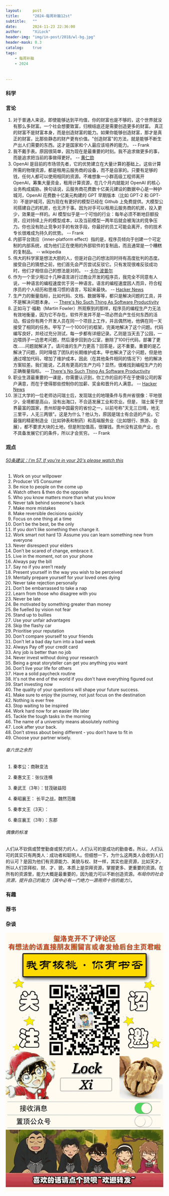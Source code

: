 ```yaml
---
layout:     post
title:      "2024-每周补脑12st"
subtitle:   ""
date:       2024-11-23 22:36:00
author:     "XiLock"
header-img: "img/in-post/2018/wl-bg.jpg"
header-mask: 0.3
catalog:    true
tags:
    - 每周补脑
    - 2024


---
```


### 科学


### 言论
1. 对于普通人来说，即使能够达到平均值，你的财富也是不够的，这个世界就没有那么多财富。一个社会想要致富，归根结底还是需要创造更多的财富。 真正的财富不是财富本身，而是创造财富的能力。如果你能够创造财富，那才是真正的财富，比那些静态的财产更有价值。"创造财富"的方法，就是能够不断生产出人们需要的东西。这才是国家和个人最应该培养的能力。 -- Frank
1. 我不戴手表。原因很简单，因为现在是最重要的时刻。我不追求做更多的事，而是追求把当前的事做得更好。 -- [黄仁勋](https://finance.sina.cn/7x24/2024-11-11/detail-incvsyyv2239441.d.html)
1. OpenAI 是目前的市场领先者，它的优势建立在大量计算的基础上。这些计算所需的物理资源，都是租用云服务商的设备，而不是自家的。只要有足够的钱，任何人都可以使用相同的资源。不难想象一小群高级工程师离开 OpenAI，筹集大量资金，租用计算资源，在几个月内就能对 OpenAI 的核心业务构成威胁。换句话说，云服务商花费数十亿美元建设的数据中心是一种护城河，OpenAI 花费数十亿美元构建的 GPT 早期版本（比如 GPT-2 和 GPT-3）不是护城河，因为现在有更好的模型已经在 Github 上免费提供。大模型公司搭建自己的机房，也无济于事。因为对手可以租用云服务商的机房，投入更少，效果是一样的。AI 模型似乎是一个可怕的行业：每年必须不断地巨额投资，应对持续上升的模型成本，以及当前模型一两年后就会被淘汰的竞争压力。你也没有防止竞争对手的有效手段，你最好的员工可能会离开，你的技术专长很难成为持久的优势。 -- Frank
1. 内部平台效应（inner-platform effect）指的是，程序员倾向于创建一个可定制的内部系统，成为他们正在使用的外部软件的复制品，而且通常是一个糟糕的复制品。 -- wikipedia
1. 伟大的科学家是想法大胆的人，但是对自己的想法同时持有高度批判的态度。接受自己的猜想之前，他们首先会严厉尝试反驳它。只有发现很难反驳成功时，他们才相信自己的想法是对的。 -- [卡尔·波普尔](https://igorpak.wordpress.com/2020/12/10/what-if-they-are-all-wrong/)
1. 作为一个至少用过十几种语言进行过商业开发的程序员，我完全不同意有人说，一种语言的编程速度优于另一种语言。语言的编程速度因人而异，符合程序员的个人经历和思维习惯的语言，写起来最快。 -- [Hacker News](https://news.ycombinator.com/item?id=41616851)
1. 生产力的衡量指标，比如代码、文档、数据等等，都只是解决问题的工具，并不是解决问题本身。 -- [There's No Such Thing As Software Productivity](https://www.benrady.com/2012/11/theres-no-such-thing-as-software-productivity.html)
1. 正如马丁·福勒（Martin Fowler）所观察到的那样，程序员的编程生产力无法有效地衡量，因为它不存在。软件开发并不是一项必然会产生任何东西的活动。假设你有两个开发人员在同一个项目上工作，并且偶然地，他俩在同一天接受了相同的任务。甲写了一个1000行的框架，完美地解决了这个问题。代码编写良好，并经过充分测试，每一步都有详细记录。乙则是当天去了公园，一边喂鸽子一边思考问题，然后漫步回到办公室，删除了100行代码，部署了更改......问题就解决了。请问谁的生产力更高？回答是，这不重要。重要的是乙解决了问题，同时降低了团队的长期维护成本。甲也解决了这个问题，但是他通过增加代码，增加了维护成本，因此（在其他条件相同的情况下）他的解决方案较差。我们能说，乙具有更高的生产力吗？显然，很难找到编程生产力的正确衡量指标。 -- [There's No Such Thing As Software Productivity](https://www.benrady.com/2012/11/theres-no-such-thing-as-software-productivity.html)
1. 职业生涯最重要的一课是，你需要认识到，你工作的目的不在于使得公司的客户满意，而在于使得那些控制你的加薪、奖金和晋升的人满意。 -- [Hacker News](https://news.ycombinator.com/item?id=42092156)
1. 浙江大学的一位老师访问瑞士后，发现瑞士的地理条件与贵州省很像：平地很少，全境都是高山，没有出海口，不合适发展工业和农业。但是， 瑞士属于世界最富的国家，贵州却是中国最穷的省份之一，以前号称"天无三日晴，地无三里平，人无三两银"。这是为什么？他认为，原因是瑞士有合适的产业。它最强的精密制造业（比如钟表和制药）和高端服务业（比如银行、旅游、会展），都不要求大块的土地，但是附加值高，很赚钱。贵州没有这些产业，也不具备发展它们的条件，所以才会贫穷。 -- Frank

### 观点
###### [50条建议：I'm 57. If you're in your 20's please watch this](https://www.youtube.com/watch?v=FylHa4_neOA)
1. Work on your willpower
2. Producer VS Consumer
3. Be nice to people on the come up
4. Watch others & then do the opposite
5. Who you know matters more than what you know
6. Never talk behind someone's back
7. Make more mistakes
8. Make reversible decisions quickly
9. Focus on one thing at a time
10. Don’t be the best, be the only
11. If you don’t like something then change it.
12. Work smart not hard
13: Assume you can learn something new from everyone
14. Never disrespect your elders
15. Don’t be scared of change, embrace it.
16. Live in the moment, not on your phone
17. Always pay the bill
18. Say no if you aren’t ready
19. Present yourself in the way you wish to be perceived
20. Mentally prepare yourself for your loved ones dying
21. Never take rejection personally
22. Don’t be embarrassed to take a nap
23. Learn from those who disagree with you
24. Never be late
25. Be motivated by something greater than money
26. Be fuelled by vision not fear
27. Stand up to bullies
28. Use your unfair advantages
29. Skip the flashy car
30. Prioritise your reputation
31. Don't compare yourself to your friends
32. Don’t let a bad day turn into a bad week
33. Always Pay off your credit card
34. Any job is better than no job
35. Never invest without doing your research
36. Being a great storyteller can get you anything you want
37. Don’t live your life for others
38. Have a solid paycheck routine
39. It's not the end of the world if you don't have everything figured out
40. Start investing now
41. The quality of your questions will shape your future success.
42. Make sure to enjoy the journey, not just focus on the destination
43. Nothing is ever free
44. Stop waiting to be inspired
45. Work hard now for an easier life later
46. Tackle the tough tasks in the morning
47. The name of a university means absolutely nothing
48. Look after your back.
49. Don’t stress about being different - you don’t have to fit in
50. Choose your partner wisely.

###### 奋六世之余烈
1. 秦孝公：商鞅变法
1. 秦惠文王：张仪连横
1. 秦武王（3年）：甘茂破益阳

1. 秦昭襄王： 长平之战，魏然范雎
1. 秦孝文王（3天）：
1. 秦庄襄王（3年）：东郡

###### 偶像的标准
人们从不钦佩或赞誉勤奋或努力的人，人们认可的是成功的勤奋者。所以，人们认可的其实只有两类人：成功者和聪明人。但细想一下，为什么这两类人会收到人们的认可？是因为他们有资源能力、美貌与权、财一样，其实也是资源，比如天才，所以人们崇拜权、财、才、貌，本质上是崇拜资源，掌握更多、更重要的资源。在所有的资源里，能力大概是最重要的，因为能力可以不断创造资源。*布局你的社会资源，提升自己的能力（其中必有一门绝力一源用师十倍的能力）*。

### 有趣


### 荐书


### 杂谈


![](/img/wc-tail.GIF)
